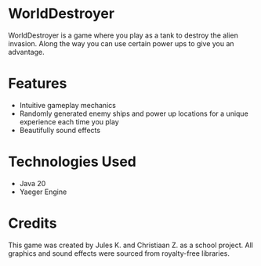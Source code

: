 # WorldDestroyer
WorldDestroyer is a game where you play as a tank to destroy the alien invasion. Along the way you can use certain power ups to give you an advantage.

# Features
* Intuitive gameplay mechanics
* Randomly generated enemy ships and power up locations for a unique experience each time you play
* Beautifully sound effects

# Technologies Used
* Java 20
* Yaeger Engine

# Credits
This game was created by Jules K. and Christiaan Z. as a school project. All graphics and sound effects were sourced from royalty-free libraries.
